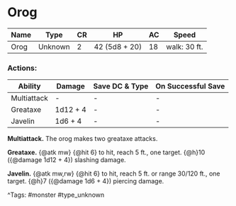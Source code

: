 # Orog

| Name | Type | CR | HP | AC | Speed |
|------|------|----|----|----|-------|
| Orog | Unknown | 2 | 42 (5d8 + 20) | 18 | walk: 30 ft. |

### Actions:

| Ability | Damage | Save DC & Type | On Successful Save |
|---------|--------|----------------|--------------------|
| Multiattack | - | - | - |
| Greataxe | 1d12 + 4 | - | - |
| Javelin | 1d6 + 4 | - | - |


**Multiattack.** The orog makes two greataxe attacks.

**Greataxe.** {@atk mw} {@hit 6} to hit, reach 5 ft., one target. {@h}10 ({@damage 1d12 + 4}) slashing damage.

**Javelin.** {@atk mw,rw} {@hit 6} to hit, reach 5 ft. or range 30/120 ft., one target. {@h}7 ({@damage 1d6 + 4}) piercing damage.

^Tags: #monster #type_unknown